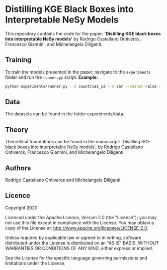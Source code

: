 # Distilling KGE Black Boxes into Interpretable NeSy Models

This repository contains the code for the paper: **'Distilling KGE black boxes into interpretable NeSy models'** by Rodrigo Castellano Ontiveros, Francesco Giannini, and Michelangelo Diligenti.

## Training

To train the models presented in the paper, navigate to the `experiments` folder and run the `runner.py` script.
**Example:**
```bash
python experiments/runner.py --d countries_s3 --m sbr --resnet False --distill True
```
## Data
The datasets can be found in the folder experiments/data.

## Theory
Theoretical foundations can be found in the manuscript: 'Distilling KGE black boxes into interpretable NeSy models', by Rodrigo Castellano Ontiveros, Francesco Giannini, and Michelangelo Diligenti.

## Authors
Rodrigo Castellano Ontiveros and Michelangelo Diligenti.

## Licence
Copyright 2020

Licensed under the Apache License, Version 2.0 (the "License"); you may not use this file except in compliance with the License. You may obtain a copy of the License at: http://www.apache.org/licenses/LICENSE-2.0.

Unless required by applicable law or agreed to in writing, software distributed under the License is distributed on an "AS IS" BASIS, WITHOUT WARRANTIES OR CONDITIONS OF ANY KIND, either express or implied.

See the License for the specific language governing permissions and limitations under the License.
